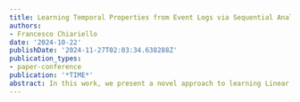 ```yaml
---
title: Learning Temporal Properties from Event Logs via Sequential Analysis
authors:
- Francesco Chiariello
date: '2024-10-22'
publishDate: '2024-11-27T02:03:34.638288Z'
publication_types:
- paper-conference
publication: '*TIME*'
abstract: In this work, we present a novel approach to learning Linear Temporal Logic (LTL) formulae from event logs by leveraging statistical techniques from sequential analysis. In particular, we employ the Sequential Probability Ratio Test (SPRT), using Trace Alignment to quantify the discrepancy between a trace and a candidate LTL formula. We then test the proposed approach in a controlled experimental setting and highlight its advantages, which include robustness to noise and data efficiency.
---
```

